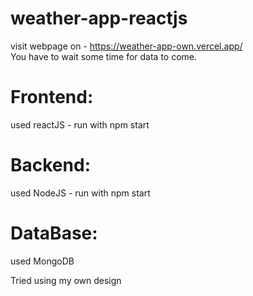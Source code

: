 # weather-app-reactjs
  visit webpage on - https://weather-app-own.vercel.app/
  <br> You have to wait some time for data to come.
# Frontend: 
  used reactJS - run with npm start
# Backend: 
  used NodeJS - run with npm start
# DataBase:
  used MongoDB

Tried using my own design
